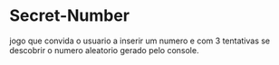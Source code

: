 # Secret-Number
jogo que convida o usuario a inserir um numero e com 3 tentativas se descobrir o numero aleatorio gerado pelo console. 
